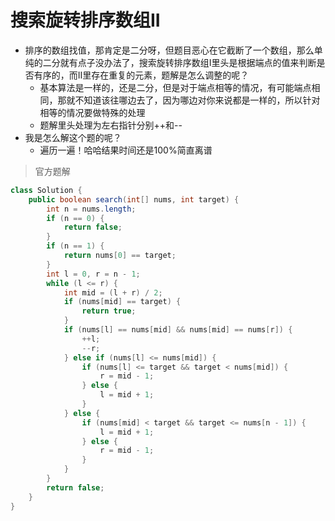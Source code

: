 # 搜索旋转排序数组II

* 排序的数组找值，那肯定是二分呀，但题目恶心在它截断了一个数组，那么单纯的二分就有点子没办法了，搜索旋转排序数组I里头是根据端点的值来判断是否有序的，而II里存在重复的元素，题解是怎么调整的呢？
  * 基本算法是一样的，还是二分，但是对于端点相等的情况，有可能端点相同，那就不知道该往哪边去了，因为哪边对你来说都是一样的，所以针对相等的情况要做特殊的处理
  * 题解里头处理为左右指针分别++和--
* 我是怎么解这个题的呢？
  * 遍历一遍！哈哈结果时间还是100%简直离谱

> 官方题解

```java
class Solution {
    public boolean search(int[] nums, int target) {
        int n = nums.length;
        if (n == 0) {
            return false;
        }
        if (n == 1) {
            return nums[0] == target;
        }
        int l = 0, r = n - 1;
        while (l <= r) {
            int mid = (l + r) / 2;
            if (nums[mid] == target) {
                return true;
            }
            if (nums[l] == nums[mid] && nums[mid] == nums[r]) {
                ++l;
                --r;
            } else if (nums[l] <= nums[mid]) {
                if (nums[l] <= target && target < nums[mid]) {
                    r = mid - 1;
                } else {
                    l = mid + 1;
                }
            } else {
                if (nums[mid] < target && target <= nums[n - 1]) {
                    l = mid + 1;
                } else {
                    r = mid - 1;
                }
            }
        }
        return false;
    }
}

```

